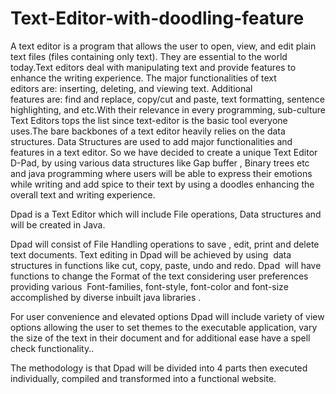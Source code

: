 # Text-Editor-with-doodling-feature
A text editor is a program that allows the user to open, view, and edit plain text files (files containing only text). They are essential to the world today.Text editors deal with manipulating text and provide features to enhance the writing experience. The major functionalities of text editors are: inserting, deleting, and viewing text. Additional features are: find and replace, copy/cut and paste, text formatting, sentence highlighting, and etc.With their relevance in every programming, sub-culture Text Editors tops the list since text-editor is the basic tool everyone uses.The bare backbones of a text editor heavily relies on the data structures. Data Structures are used to add major functionalities and features in a text editor. So we have decided to create a unique Text Editor D-Pad, by using various data structures like Gap buffer , Binary trees etc and java programming where users will be able to express their emotions while writing and add spice to their text by using a doodles enhancing the overall text and writing experience. 

Dpad is a Text Editor which will include File operations, Data structures and will be created in Java.

Dpad will consist of File Handling operations to save , edit, print and delete text documents.
Text editing in Dpad will be achieved by using  data structures in functions like cut, copy, paste, undo and redo.
Dpad  will have functions to change the Format of the text considering user preferences providing various  Font-families, font-style, font-color and font-size  accomplished by diverse inbuilt java libraries . 

For user convenience and elevated options Dpad will include variety of view options allowing the user to set themes to the executable application, vary the size of the text in their document and for additional ease have a spell check functionality..  

The methodology is that Dpad will be divided into 4 parts then executed individually, compiled and transformed into a functional website.


